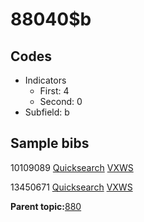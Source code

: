 # 88040$b

## Codes

-   Indicators
    -   First: 4
    -   Second: 0
-   Subfield: b

## Sample bibs

10109089 [Quicksearch](https://search.library.yale.edu/catalog/10109089) [VXWS](http://prodorbis.library.yale.edu:7014/vxws/GetHoldingsService?bibId=10109089)

13450671 [Quicksearch](https://search.library.yale.edu/catalog/13450671) [VXWS](http://prodorbis.library.yale.edu:7014/vxws/GetHoldingsService?bibId=13450671)

**Parent topic:**[880](../../tags/880/880.md)

